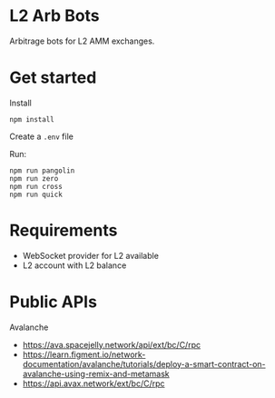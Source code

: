 # L2 Arb Bots

Arbitrage bots for L2 AMM exchanges.

# Get started

Install

```
npm install
```

Create a `.env` file

Run:

```
npm run pangolin
npm run zero
npm run cross
npm run quick
```

# Requirements

*  WebSocket provider for L2 available
*  L2 account with L2 balance

# Public APIs

Avalanche

* https://ava.spacejelly.network/api/ext/bc/C/rpc
* https://learn.figment.io/network-documentation/avalanche/tutorials/deploy-a-smart-contract-on-avalanche-using-remix-and-metamask
* https://api.avax.network/ext/bc/C/rpc